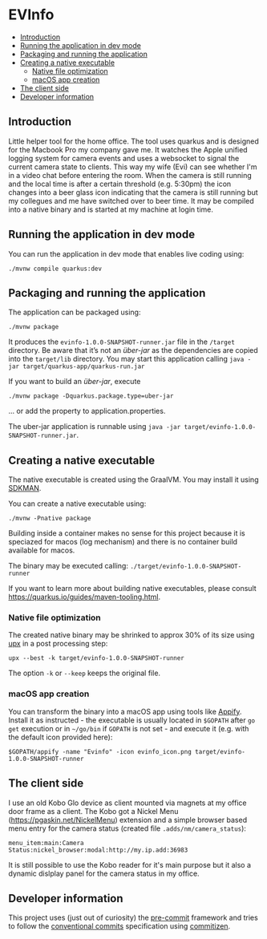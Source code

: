 EVInfo
======

<!-- START doctoc generated TOC please keep comment here to allow auto update -->
<!-- DON'T EDIT THIS SECTION, INSTEAD RE-RUN doctoc TO UPDATE -->

- [Introduction](#introduction)
- [Running the application in dev mode](#running-the-application-in-dev-mode)
- [Packaging and running the application](#packaging-and-running-the-application)
- [Creating a native executable](#creating-a-native-executable)
  - [Native file optimization](#native-file-optimization)
  - [macOS app creation](#macos-app-creation)
- [The client side](#the-client-side)
- [Developer information](#developer-information)

<!-- END doctoc generated TOC please keep comment here to allow auto update -->

## Introduction

Little helper tool for the home office. The tool uses quarkus and is designed for the Macbook Pro my company gave me.
It watches the Apple unified logging system for camera events and uses a websocket to signal the current camera state to clients.
This way my wife (Evi) can see whether I'm in a video chat before entering the room.
When the camera is still running and the local time is after a certain threshold (e.g. 5:30pm) the icon changes into a beer glass icon indicating that the camera is still running but my collegues and me have switched over to beer time.
It may be compiled into a native binary and is started at my machine at login time.

## Running the application in dev mode

You can run the application in dev mode that enables live coding using:
```shell script
./mvnw compile quarkus:dev
```

## Packaging and running the application

The application can be packaged using:
```shell script
./mvnw package
```
It produces the `evinfo-1.0.0-SNAPSHOT-runner.jar` file in the `/target` directory.
Be aware that it’s not an _über-jar_ as the dependencies are copied into the `target/lib` directory.
You may start this application calling `java -jar target/quarkus-app/quarkus-run.jar`

If you want to build an _über-jar_, execute
```shell script
./mvnw package -Dquarkus.package.type=uber-jar
```
... or add the property to application.properties.

The uber-jar application is runnable using `java -jar target/evinfo-1.0.0-SNAPSHOT-runner.jar`.

## Creating a native executable

The native executable is created using the GraalVM. You may install it using [SDKMAN](https://sdkman.io/).

You can create a native executable using:
```shell script
./mvnw -Pnative package
```

Building inside a container makes no sense for this project because it is speciazed for macos (log mechanism) and there is no container build available for macos.

The binary may be executed calling: `./target/evinfo-1.0.0-SNAPSHOT-runner`

If you want to learn more about building native executables, please consult https://quarkus.io/guides/maven-tooling.html.

### Native file optimization

The created native binary may be shrinked to approx 30% of its size using [upx](https://upx.github.io/) in a post processing step:

```shell script
upx --best -k target/evinfo-1.0.0-SNAPSHOT-runner
```

The option `-k` or `--keep` keeps the original file.

### macOS app creation

You can transform the binary into a macOS app using tools like [Appify](https://github.com/machinebox/appify). Install it as instructed - the executable is usually located in `$GOPATH` after `go get` execution or in `~/go/bin` if `GOPATH` is not set - and execute it (e.g. with the default icon provided here):

```shell script
$GOPATH/appify -name "Evinfo" -icon evinfo_icon.png target/evinfo-1.0.0-SNAPSHOT-runner
```

## The client side

I use an old Kobo Glo device as client mounted via magnets at my office door frame as a client.
The Kobo got a Nickel Menu (https://pgaskin.net/NickelMenu) extension and a simple browser based menu entry for the camera status (created file `.adds/nm/camera_status`):
```
menu_item:main:Camera Status:nickel_browser:modal:http://my.ip.add:36983
```

It is still possible to use the Kobo reader for it's main purpose but it also a dynamic dislplay panel for the camera status in my office.

## Developer information

This project uses (just out of curiosity) the [pre-commit](https://pre-commit.com/) framework and tries to follow the [conventional commits](https://www.conventionalcommits.org/en/v1.0.0/) specification using [commitizen](https://commitizen.github.io/cz-cli/).
